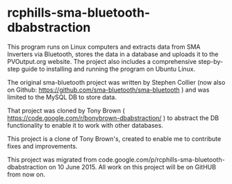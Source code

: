 # rcphills-sma-bluetooth-dbabstraction

This program runs on Linux computers and extracts data from SMA Inverters via Bluetooth, stores the data in a database and uploads it to the PVOutput.org website.  The project also includes a comprehensive step-by-step guide to installing and running the program on Ubuntu Linux.

The original sma-bluetooth project was written by Stephen Collier (now also on Github: https://github.com/sma-bluetooth/sma-bluetooth ) and was limited to the MySQL DB to store data.

That project was cloned by Tony Brown ( https://code.google.com/r/bonybrown-dbabstraction/ ) to abstract the DB functionality to enable it to work with other databases.

This project is a clone of Tony Brown's, created to enable me to contribute fixes and improvements.

This project was migrated from code.google.com/p/rcphills-sma-bluetooth-dbabstraction on 10 June 2015.  All work on this project will be on GitHUB from now on.

